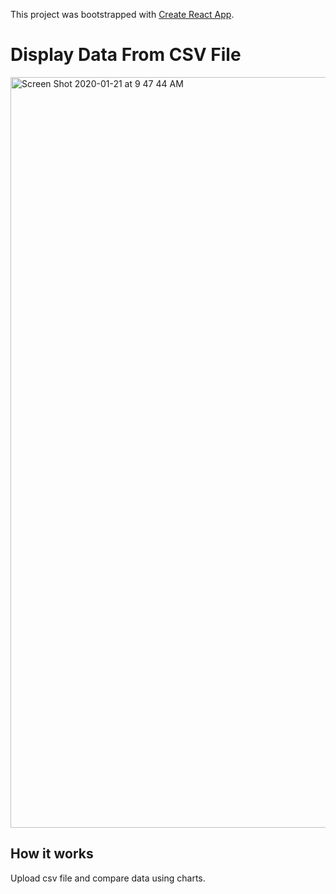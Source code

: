 This project was bootstrapped with [Create React App](https://github.com/facebook/create-react-app).

# Display Data From CSV File

<img width="1201" alt="Screen Shot 2020-01-21 at 9 47 44 AM" src="https://user-images.githubusercontent.com/48597469/72815504-bfad6800-3c34-11ea-96c2-44d6e7514757.png">

## How it works
Upload csv file and compare data using charts.
